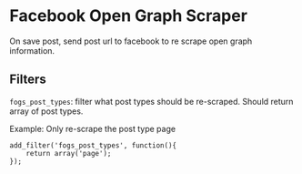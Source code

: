 # Facebook Open Graph Scraper
On save post, send post url to facebook to re scrape open graph information.

## Filters
`fogs_post_types`: filter what post types should be re-scraped. Should return array of post types.
 

Example: Only re-scrape the post type page

```
add_filter('fogs_post_types', function(){
	return array('page');
});
```